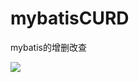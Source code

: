 # mybatisCURD
mybatis的增删改查


![](https://github.com/liuweigh/mybatisCURD/blob/master/ima/81d69fa267e1aa305ac8a0227c8e053.png)
